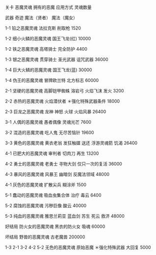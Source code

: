 关卡        恶魔灵魂        拥有的恶魔        应用方式        灵魂数量

武器        奇迹        魔法（贤者）        魔法（魔女）

1-1        铅之恶魔灵魂        法拉克斯        削取枪                                1520

1-2        细小火鳞的恶魔灵魂        国王飞龙(红)                                        10000

1-2        铁之恶魔灵魂        高塔骑士                        完全防护                4400

1-3        银之恶魔灵魂        贯穿骑士                        圣光武器        诅咒武器        36000

1-4        巨大火鳞的恶魔灵魂        国王飞龙(蓝)                                        30000

1-4        伪王的恶魔灵魂        冒牌欧兰特        北方标志                                60000

2-1        坚硬的恶魔灵魂        高脚铠甲蜘蛛        溶岩弓                火焰飞沫        发火        3200

2-2        赤热的恶魔灵魂        火焰潜伏者        ＊强化特殊武器条件                                18000

2-3        巨龙之恶魔灵魂        龙神                神怒        火球        火焰风暴        26400

3-1        人偶的恶魔灵魂        愚者偶像                        灵魂光芒                7600

3-2        混造的恶魔灵魂        吃人鬼        无尽苦恼针                                19600

3-3        黄色的恶魔灵魂        黄衣老翁        发狂触媒        送还        浮游灵魂箭        饥渴        26400

4-1        已肥大的恶魔灵魂        审判者        切肉刀        再生                        13200

4-2        勇士的恶魔灵魂        老勇士        寻物大剑        仅只一次的复活                        36000

4-3        暴风的恶魔灵魂        风暴王        幽暗剑        反魔法领域                        48000

4-1        灰色的恶魔灵魂        扩散尖兵        糊涂斧                                1500

5-1        蠢动的恶魔灵魂        吸血虫集合体                治疗        毒云                6400

5-2        腐蚀的恶魔灵魂        污秽巨像                        酸云                40000

5-3        纯血的恶魔灵魂        雅思兰莉亚        蓝血剑        苏生        死云        救济        48000

好结局        防火女的恶魔灵魂        黑衣的防火女                                吸魂        60000

坏结局        野兽的恶魔灵魂        古老魔兽                                        200000

1-3 2-1 3-2 4-2 5-2        无色的恶魔灵魂        原始恶魔        ＊强化特殊武器        大回复                        5000
